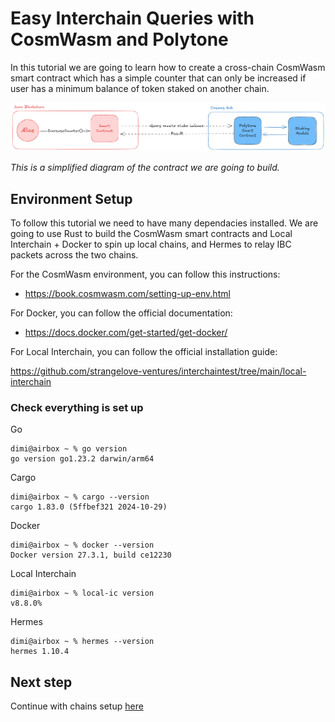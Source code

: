 # Easy Interchain Queries with CosmWasm and Polytone

In this tutorial we are going to learn how to create a cross-chain CosmWasm smart contract which has a simple counter that can only be increased if user has a minimum balance of token staked on another chain.

![Simplified contract diagram](./images/1-introduction-diagram.png)

_This is a simplified diagram of the contract we are going to build._

## Environment Setup

To follow this tutorial we need to have many dependacies installed. We are going to use Rust to build the CosmWasm smart contracts and Local Interchain + Docker to spin up local chains, and Hermes to relay IBC packets across the two chains.

For the CosmWasm environment, you can follow this instructions:

- https://book.cosmwasm.com/setting-up-env.html

For Docker, you can follow the official documentation:

- https://docs.docker.com/get-started/get-docker/

For Local Interchain, you can follow the official installation guide:

https://github.com/strangelove-ventures/interchaintest/tree/main/local-interchain

### Check everything is set up

Go

```
dimi@airbox ~ % go version
go version go1.23.2 darwin/arm64
```

Cargo

```
dimi@airbox ~ % cargo --version
cargo 1.83.0 (5ffbef321 2024-10-29)
```

Docker

```
dimi@airbox ~ % docker --version
Docker version 27.3.1, build ce12230
```

Local Interchain

```
dimi@airbox ~ % local-ic version
v8.8.0%
```

Hermes

```
dimi@airbox ~ % hermes --version
hermes 1.10.4
```

## Next step

Continue with chains setup [here](./2-chains.md)
